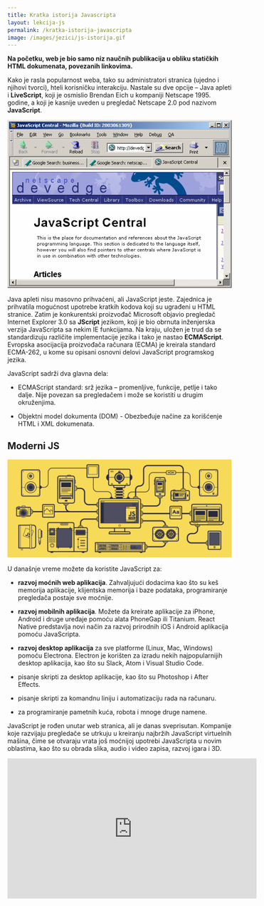 ```yaml
---
title: Kratka istorija Javascripta
layout: lekcija-js
permalink: /kratka-istorija-javascripta
image: /images/jezici/js-istorija.gif
---
```


**Na početku, web je bio samo niz naučnih publikacija u obliku statičkih HTML dokumenata, povezanih linkovima.**

Kako je rasla popularnost weba, tako su administratori stranica (ujedno i njihovi tvorci), hteli korisničku interakciju. Nastale su dve opcije – Java apleti i **LiveScript**, koji je osmislio Brendan Eich u kompaniji Netscape 1995. godine, a koji je kasnije uveden u pregledač Netscape 2.0 pod nazivom **JavaScript**.

![](/images/jezici/js-istorija.gif)

Java apleti nisu masovno prihvaćeni, ali JavaScript jeste. Zajednica je prihvatila mogućnost upotrebe kratkih kodova koji su ugrađeni u HTML stranice. Zatim je konkurentski proizvođač Microsoft objavio pregledač Internet Explorer 3.0 sa **JScript** jezikom, koji je bio obrnuta inženjerska verzija JavaScripta sa nekim IE funkcijama. Na kraju, uložen je trud da se standardizuju različite implementacije jezika i tako je nastao **ECMAScript**. Evropska asocijacija proizvođača računara (ECMA) je kreirala standard ECMA-262, u kome su opisani osnovni delovi JavaScript programskog jezika.

JavaScript sadrži dva glavna dela:

- ECMAScript standard: srž jezika – promenljive, funkcije, petlje i tako dalje. Nije povezan sa pregledačem i može se koristiti u drugim okruženjima.

- Objektni model dokumenta (DOM) - Obezbeđuje načine za korišćenje HTML i XML dokumenata.

## Moderni JS

![](/images/jezici/moderni-js.gif)

U današnje vreme možete da koristite JavaScript za:

- **razvoj moćnih web aplikacija**. Zahvaljujući dodacima kao što su keš memorija aplikacije, klijentska memorija i baze podataka, programiranje pregledača postaje sve moćnije.

- **razvoj mobilnih aplikacija**. Možete da kreirate aplikacije za iPhone, Android i druge uređaje pomoću alata PhoneGap ili Titanium. React Native predstavlja novi način za razvoj prirodnih iOS i Android aplikacija pomoću JavaScripta.

- **razvoj desktop aplikacija** za sve platforme (Linux, Mac, Windows) pomoću Electrona. Electron je korišten za izradu nekih najpopularnijih desktop aplikacija, kao što su Slack, Atom i Visual Studio Code.

- pisanje skripti za desktop aplikacije, kao što su Photoshop i After Effects.

- pisanje skripti za komandnu liniju i automatizaciju rada na računaru.

- za programiranje pametnih kuća, robota i mnoge druge namene.

JavaScript je rođen unutar web stranica, ali je danas sveprisutan. Kompanije koje razvijaju pregledače se utrkuju u kreiranju najbržih JavaScript virtuelnih mašina, čime se otvaraju vrata još moćnijoj upotrebi JavaScripta u novim oblastima, kao što su obrada slika, audio i video zapisa, razvoj igara i 3D.

<iframe width="560" height="315" src="https://www.youtube.com/embed/E1c1wXOheFk" frameborder="0" allow="autoplay; encrypted-media" allowfullscreen></iframe>
